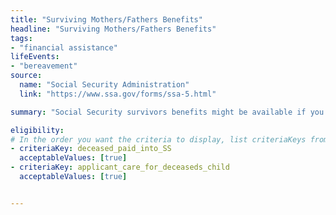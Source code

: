 ```yaml
---
title: "Surviving Mothers/Fathers Benefits"
headline: "Surviving Mothers/Fathers Benefits"
tags: 
- "financial assistance"
lifeEvents: 
- "bereavement"
source:
  name: "Social Security Administration"
  link: "https://www.ssa.gov/forms/ssa-5.html"

summary: "Social Security survivors benefits might be available if you are taking care of the deceased worker's child."

eligibility:
# In the order you want the criteria to display, list criteriaKeys from the csv here, each followed by a comma-separated list of which values indicate eligibility for that criteria. Wrap individual values in quotes if they have inner commas.
- criteriaKey: deceased_paid_into_SS
  acceptableValues: [true] 
- criteriaKey: applicant_care_for_deceaseds_child
  acceptableValues: [true]


---
```

